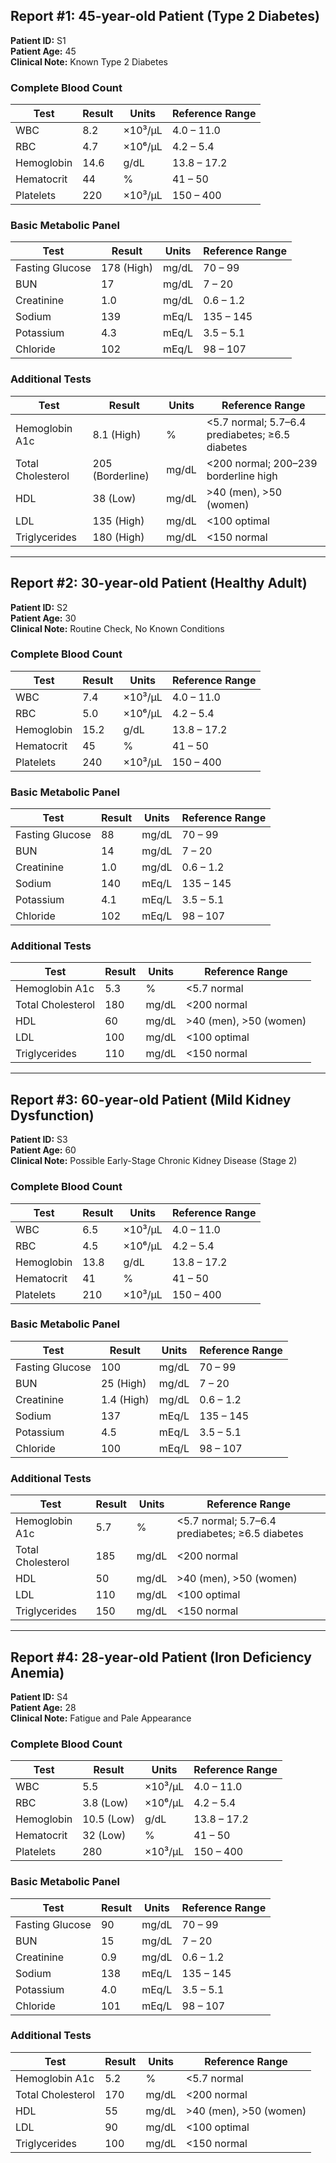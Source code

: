 ## **Report #1: 45-year-old Patient (Type 2 Diabetes)**

**Patient ID:** S1  
**Patient Age:** 45  
**Clinical Note:** Known Type 2 Diabetes

### Complete Blood Count  
| Test                   | Result   | Units          | Reference Range       |
|------------------------|----------|----------------|-----------------------|
| WBC                    | 8.2      | ×10³/µL        | 4.0 – 11.0           |
| RBC                    | 4.7      | ×10⁶/µL        | 4.2 – 5.4            |
| Hemoglobin             | 14.6     | g/dL           | 13.8 – 17.2          |
| Hematocrit             | 44       | %              | 41 – 50              |
| Platelets              | 220      | ×10³/µL        | 150 – 400            |

### Basic Metabolic Panel  
| Test                   | Result       | Units   | Reference Range  |
|------------------------|--------------|---------|------------------|
| Fasting Glucose        | 178 (High)   | mg/dL   | 70 – 99          |
| BUN                    | 17           | mg/dL   | 7 – 20           |
| Creatinine             | 1.0          | mg/dL   | 0.6 – 1.2        |
| Sodium                 | 139          | mEq/L   | 135 – 145        |
| Potassium              | 4.3          | mEq/L   | 3.5 – 5.1        |
| Chloride               | 102          | mEq/L   | 98 – 107         |

### Additional Tests  
| Test                   | Result           | Units    | Reference Range                                   |
|------------------------|------------------|----------|---------------------------------------------------|
| Hemoglobin A1c         | 8.1 (High)      | %        | <5.7 normal; 5.7–6.4 prediabetes; ≥6.5 diabetes   |
| Total Cholesterol      | 205 (Borderline)| mg/dL    | <200 normal; 200–239 borderline high             |
| HDL                    | 38 (Low)        | mg/dL    | >40 (men), >50 (women)                           |
| LDL                    | 135 (High)      | mg/dL    | <100 optimal                                     |
| Triglycerides          | 180 (High)      | mg/dL    | <150 normal                                      |

---

## **Report #2: 30-year-old Patient (Healthy Adult)**

**Patient ID:** S2  
**Patient Age:** 30  
**Clinical Note:** Routine Check, No Known Conditions

### Complete Blood Count  
| Test                   | Result   | Units          | Reference Range       |
|------------------------|----------|----------------|-----------------------|
| WBC                    | 7.4      | ×10³/µL        | 4.0 – 11.0           |
| RBC                    | 5.0      | ×10⁶/µL        | 4.2 – 5.4            |
| Hemoglobin             | 15.2     | g/dL           | 13.8 – 17.2          |
| Hematocrit             | 45       | %              | 41 – 50              |
| Platelets              | 240      | ×10³/µL        | 150 – 400            |

### Basic Metabolic Panel  
| Test                   | Result      | Units   | Reference Range  |
|------------------------|-------------|---------|------------------|
| Fasting Glucose        | 88          | mg/dL   | 70 – 99          |
| BUN                    | 14          | mg/dL   | 7 – 20           |
| Creatinine             | 1.0         | mg/dL   | 0.6 – 1.2        |
| Sodium                 | 140         | mEq/L   | 135 – 145        |
| Potassium              | 4.1         | mEq/L   | 3.5 – 5.1        |
| Chloride               | 102         | mEq/L   | 98 – 107         |

### Additional Tests  
| Test                   | Result       | Units   | Reference Range                 |
|------------------------|-------------|---------|---------------------------------|
| Hemoglobin A1c         | 5.3         | %       | <5.7 normal                     |
| Total Cholesterol      | 180         | mg/dL   | <200 normal                     |
| HDL                    | 60          | mg/dL   | >40 (men), >50 (women)          |
| LDL                    | 100         | mg/dL   | <100 optimal                    |
| Triglycerides          | 110         | mg/dL   | <150 normal                     |

---

## **Report #3: 60-year-old Patient (Mild Kidney Dysfunction)**

**Patient ID:** S3  
**Patient Age:** 60  
**Clinical Note:** Possible Early-Stage Chronic Kidney Disease (Stage 2)

### Complete Blood Count  
| Test                   | Result   | Units          | Reference Range       |
|------------------------|----------|----------------|-----------------------|
| WBC                    | 6.5      | ×10³/µL        | 4.0 – 11.0           |
| RBC                    | 4.5      | ×10⁶/µL        | 4.2 – 5.4            |
| Hemoglobin             | 13.8     | g/dL           | 13.8 – 17.2          |
| Hematocrit             | 41       | %              | 41 – 50              |
| Platelets              | 210      | ×10³/µL        | 150 – 400            |

### Basic Metabolic Panel  
| Test                   | Result    | Units   | Reference Range  |
|------------------------|-----------|---------|------------------|
| Fasting Glucose        | 100       | mg/dL   | 70 – 99          |
| BUN                    | 25 (High) | mg/dL   | 7 – 20           |
| Creatinine             | 1.4 (High)| mg/dL   | 0.6 – 1.2        |
| Sodium                 | 137       | mEq/L   | 135 – 145        |
| Potassium              | 4.5       | mEq/L   | 3.5 – 5.1        |
| Chloride               | 100       | mEq/L   | 98 – 107         |

### Additional Tests  
| Test                   | Result           | Units   | Reference Range                 |
|------------------------|------------------|---------|---------------------------------|
| Hemoglobin A1c         | 5.7             | %       | <5.7 normal; 5.7–6.4 prediabetes; ≥6.5 diabetes |
| Total Cholesterol      | 185             | mg/dL   | <200 normal                     |
| HDL                    | 50              | mg/dL   | >40 (men), >50 (women)          |
| LDL                    | 110             | mg/dL   | <100 optimal                    |
| Triglycerides          | 150             | mg/dL   | <150 normal                     |

---

## **Report #4: 28-year-old Patient (Iron Deficiency Anemia)**

**Patient ID:** S4  
**Patient Age:** 28  
**Clinical Note:** Fatigue and Pale Appearance

### Complete Blood Count  
| Test                   | Result   | Units          | Reference Range       |
|------------------------|----------|----------------|-----------------------|
| WBC                    | 5.5      | ×10³/µL        | 4.0 – 11.0           |
| RBC                    | 3.8 (Low)| ×10⁶/µL        | 4.2 – 5.4            |
| Hemoglobin             | 10.5 (Low) | g/dL         | 13.8 – 17.2          |
| Hematocrit             | 32 (Low) | %              | 41 – 50              |
| Platelets              | 280      | ×10³/µL        | 150 – 400            |

### Basic Metabolic Panel  
| Test                   | Result | Units   | Reference Range  |
|------------------------|--------|---------|------------------|
| Fasting Glucose        | 90     | mg/dL   | 70 – 99          |
| BUN                    | 15     | mg/dL   | 7 – 20           |
| Creatinine             | 0.9    | mg/dL   | 0.6 – 1.2        |
| Sodium                 | 138    | mEq/L   | 135 – 145        |
| Potassium              | 4.0    | mEq/L   | 3.5 – 5.1        |
| Chloride               | 101    | mEq/L   | 98 – 107         |

### Additional Tests  
| Test                   | Result  | Units   | Reference Range                 |
|------------------------|---------|---------|---------------------------------|
| Hemoglobin A1c         | 5.2     | %       | <5.7 normal                     |
| Total Cholesterol      | 170     | mg/dL   | <200 normal                     |
| HDL                    | 55      | mg/dL   | >40 (men), >50 (women)          |
| LDL                    | 90      | mg/dL   | <100 optimal                    |
| Triglycerides          | 100     | mg/dL   | <150 normal                     |
